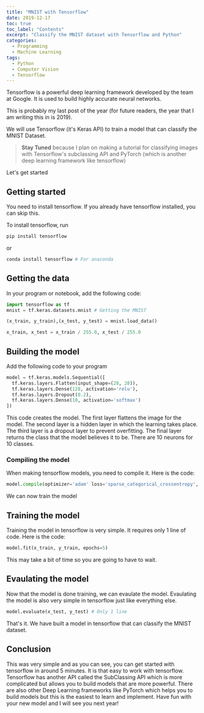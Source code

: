 ```yaml
---
title: "MNIST with Tensorflow"
date: 2019-12-17
toc: true
toc_label: "Contents"
excerpt: "Classify the MNIST dataset with Tensorflow and Python"
categories:
  - Programming
  - Machine Learning
tags:
  - Python
  - Computer Vision
  - Tensorflow
---
```

Tensorflow is a powerful deep learning framework developed by the team at Google. It is used to build highly accurate neural networks.

This is probably my last post of the year (for future readers, the year that I am writing this in is 2019).

We will use Tensorflow (it's Keras API) to train a model that can classify the MNIST Dataset.

> **Stay Tuned** because I plan on making a tutorial for classifying images with Tensorflow's subclassing API and PyTorch (which is another deep learning framework like tensorflow)

Let's get started

## Getting started

You need to install tensorflow. If you already have tensorflow installed, you can skip this.

To install tensorflow, run 

```sh
pip install tensorflow
```

or

```sh
conda install tensorflow # For anaconda
```

## Getting the data

In your program or notebook, add the following code:

```python
import tensorflow as tf
mnist = tf.keras.datasets.mnist # Getting the MNIST

(x_train, y_train),(x_test, y_test) = mnist.load_data()

x_train, x_test = x_train / 255.0, x_test / 255.0 
```

## Building the model

Add the following code to your program

```python
model = tf.keras.models.Sequential([
  tf.keras.layers.Flatten(input_shape=(28, 28)),
  tf.keras.layers.Dense(128, activation='relu'),
  tf.keras.layers.Dropout(0.2),
  tf.keras.layers.Dense(10, activation='softmax')
])
```

This code creates the model. The first layer flattens the image for the model. The second layer is a hidden layer in which the learning takes place. The third layer is a dropout layer to prevent overfitting. The final layer returns the class that the model believes it to be. There are 10 neurons for 10 classes.

### Compiling the model

When making tensorflow models, you need to compile it. Here is the code:

```python
model.compile(optimizer='adam' loss='sparse_categorical_crossentropy', metrics=['accuracy'])
```

We can now train the model

## Training the model

Training the model in tensorflow is very simple. It requires only 1 line of code. Here is the code:

```python
model.fit(x_train, y_train, epochs=5)
```

This may take a bit of time so you are going to have to wait.

## Evaulating the model

Now that the model is done training, we can evaulate the model. Evaulating the model is also very simple in tensorflow just like everything else.

```python
model.evaluate(x_test, y_test) # Only 1 line
```

That's it. We have built a model in tensorflow that can classify the MNIST dataset.

## Conclusion

This was very simple and as you can see, you can get started with tensorflow in around 5 minutes. It is that easy to work with tensorflow. Tensorflow has another API called the SubClassing API which is more complicated but allows you to build models that are more powerful. There are also other Deep Learning frameworks like PyTorch which helps you to build models but this is the easiest to learn  and implement. Have fun with your new model and I will see you next year!